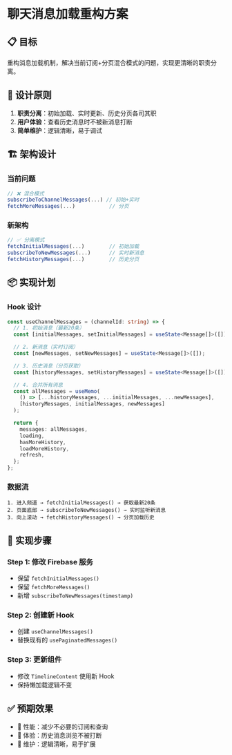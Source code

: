 # 聊天消息加载重构方案

## 📋 目标

重构消息加载机制，解决当前订阅+分页混合模式的问题，实现更清晰的职责分离。

## 🎯 设计原则

1. **职责分离**：初始加载、实时更新、历史分页各司其职
2. **用户体验**：查看历史消息时不被新消息打断
3. **简单维护**：逻辑清晰，易于调试

## 🏗️ 架构设计

### 当前问题

```typescript
// ❌ 混合模式
subscribeToChannelMessages(...) // 初始+实时
fetchMoreMessages(...)           // 分页
```

### 新架构

```typescript
// ✅ 分离模式
fetchInitialMessages(...)        // 初始加载
subscribeToNewMessages(...)      // 实时新消息
fetchHistoryMessages(...)        // 历史分页
```

## 📦 实现计划

### Hook 设计

```typescript
const useChannelMessages = (channelId: string) => {
  // 1. 初始消息（最新20条）
  const [initialMessages, setInitialMessages] = useState<Message[]>([]);

  // 2. 新消息（实时订阅）
  const [newMessages, setNewMessages] = useState<Message[]>([]);

  // 3. 历史消息（分页获取）
  const [historyMessages, setHistoryMessages] = useState<Message[]>([]);

  // 4. 合并所有消息
  const allMessages = useMemo(
    () => [...historyMessages, ...initialMessages, ...newMessages],
    [historyMessages, initialMessages, newMessages]
  );

  return {
    messages: allMessages,
    loading,
    hasMoreHistory,
    loadMoreHistory,
    refresh,
  };
};
```

### 数据流

```
1. 进入频道 → fetchInitialMessages() → 获取最新20条
2. 页面底部 → subscribeToNewMessages() → 实时监听新消息
3. 向上滚动 → fetchHistoryMessages() → 分页加载历史
```

## 🔧 实现步骤

### Step 1: 修改 Firebase 服务

- 保留 `fetchInitialMessages()`
- 保留 `fetchMoreMessages()`
- 新增 `subscribeToNewMessages(timestamp)`

### Step 2: 创建新 Hook

- 创建 `useChannelMessages()`
- 替换现有的 `usePaginatedMessages()`

### Step 3: 更新组件

- 修改 `TimelineContent` 使用新 Hook
- 保持懒加载逻辑不变

## ✅ 预期效果

- 🚀 性能：减少不必要的订阅和查询
- 🎯 体验：历史消息浏览不被打断
- 🔧 维护：逻辑清晰，易于扩展

